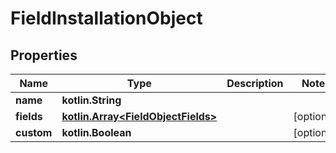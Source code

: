 
# FieldInstallationObject

## Properties
Name | Type | Description | Notes
------------ | ------------- | ------------- | -------------
**name** | **kotlin.String** |  | 
**fields** | [**kotlin.Array&lt;FieldObjectFields&gt;**](FieldObjectFields.md) |  |  [optional]
**custom** | **kotlin.Boolean** |  |  [optional]



